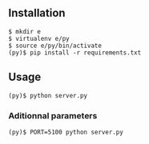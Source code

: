## Installation

```
$ mkdir e
$ virtualenv e/py
$ source e/py/bin/activate
(py)$ pip install -r requirements.txt
```

## Usage

```
(py)$ python server.py
```

### Aditionnal parameters

```
(py)$ PORT=5100 python server.py
```
